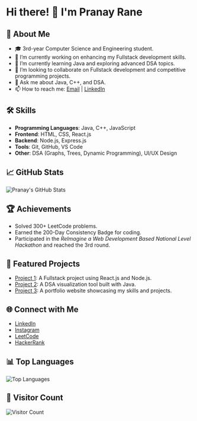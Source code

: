 # Hi there! 👋 I'm Pranay Rane

## 🚀 About Me
- 🎓 3rd-year Computer Science and Engineering student.
- 🔭 I’m currently working on enhancing my Fullstack development skills.
- 🌱 I’m currently learning Java and exploring advanced DSA topics.
- 👯 I’m looking to collaborate on Fullstack development and competitive programming projects.
- 💬 Ask me about Java, C++, and DSA.
- 📫 How to reach me: [Email](mailto:pranayrane029@gmail.com) | [LinkedIn](https://www.linkedin.com/in/pranay-rane-7417b5254)

## 🛠 Skills
- **Programming Languages**: Java, C++, JavaScript
- **Frontend**: HTML, CSS, React.js
- **Backend**: Node.js, Express.js
- **Tools**: Git, GitHub, VS Code
- **Other**: DSA (Graphs, Trees, Dynamic Programming), UI/UX Design

## 📈 GitHub Stats
![Pranay's GitHub Stats](https://github-readme-stats.vercel.app/api?username=pranayrane&show_icons=true&theme=radical)

## 🏆 Achievements
- Solved 300+ LeetCode problems.
- Earned the 200-Day Consistency Badge for coding.
- Participated in the *ReImagine a Web Development Based National Level Hackathon* and reached the 3rd round.

## 📌 Featured Projects
- [Project 1](https://github.com/pranayrane/project1): A Fullstack project using React.js and Node.js.
- [Project 2](https://github.com/pranayrane/project2): A DSA visualization tool built with Java.
- [Project 3](https://github.com/pranayrane/project3): A portfolio website showcasing my skills and projects.

## 🌐 Connect with Me
- [LinkedIn](https://www.linkedin.com/in/pranay-rane-7417b5254)
- [Instagram](https://www.instagram.com/_pranay_rane)
- [LeetCode](https://leetcode.com/u/Pranay_rane/)
- [HackerRank](https://www.hackerrank.com/profile/pranayrane029)

## 📊 Top Languages
![Top Languages](https://github-readme-stats.vercel.app/api/top-langs/?username=pranayrane&layout=compact&theme=radical)

## 👀 Visitor Count
![Visitor Count](https://komarev.com/ghpvc/?username=pranayrane&color=blue)
